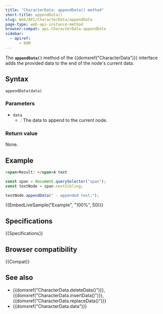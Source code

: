 ```yaml
---
title: "CharacterData: appendData() method"
short-title: appendData()
slug: Web/API/CharacterData/appendData
page-type: web-api-instance-method
browser-compat: api.CharacterData.appendData
sidebar:
  - apiref:
      - DOM
---
```


The **`appendData()`** method of the {{domxref("CharacterData")}} interface
adds the provided data to the end of the node's current data.

## Syntax

```js-nolint
appendData(data)
```

### Parameters

- `data`
  - : The data to append to the current node.

### Return value

None.

## Example

```html
<span>Result: </span>A text
```

```js
const span = document.querySelector("span");
const textNode = span.nextSibling;

textNode.appendData(" - appended text.");
```

{{EmbedLiveSample("Example", "100%", 50)}}

## Specifications

{{Specifications}}

## Browser compatibility

{{Compat}}

## See also

- {{domxref("CharacterData.deleteData()")}}, {{domxref("CharacterData.insertData()")}}, {{domxref("CharacterData.replaceData()")}}
- {{domxref("CharacterData.data")}}
